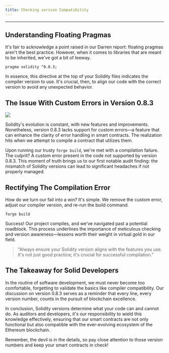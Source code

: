 ```yaml
---
title: Checking version Compatibility
---
```


---

## Understanding Floating Pragmas

It's fair to acknowledge a point raised in our Darren report: floating pragmas aren't the best practice. However, when it comes to libraries that are meant to be inherited, we've got a bit of leeway.

```solidity
pragma solidity ^0.8.3;
```

In essence, this directive at the top of your Solidity files indicates the compiler version to use. It's crucial, then, to align our code with the correct version to avoid any unexpected behavior.

## The Issue With Custom Errors in Version 0.8.3

![](https://cdn.videotap.com/618/screenshots/l7LtYq5DT4lECYAmIRMA-30.97.png)

Solidity's evolution is constant, with new features and improvements. Nonetheless, version 0.8.3 lacks support for custom errors—a feature that can enhance the clarity of error handling in smart contracts. The realization hits when we attempt to compile a contract that utilizes them.

Upon running our trusty `forge build`, we're met with a compilation failure. The culprit? A custom error present in the code not supported by version 0.8.3. This moment of truth brings us to our first notable audit finding: the mismatch of Solidity versions can lead to significant headaches if not properly managed.

## Rectifying The Compilation Error

How do we turn our fail into a win? It's simple. We remove the custom error, adjust our compiler version, and re-run the build command.

```shell
forge build
```

Success! Our project compiles, and we've navigated past a potential roadblock. This process underlines the importance of meticulous checking and version awareness—lessons worth their weight in virtual gold in our field.

> "Always ensure your Solidity version aligns with the features you use. It's not just good practice; it's crucial for successful compilation."

## The Takeaway for Solid Developers

In the routine of software development, we must never become too comfortable, forgetting to validate the basics like compiler compatibility. Our discussion on version 0.8.3 serves as a reminder that every line, every version number, counts in the pursuit of blockchain excellence.

In conclusion, Solidity versions determine what your code can and cannot do. As auditors and developers, it's our responsibility to wield this knowledge effectively, ensuring that our smart contracts are not only functional but also compatible with the ever-evolving ecosystem of the Ethereum blockchain.

Remember, the devil is in the details, so pay close attention to those version numbers and keep your smart contracts in check!
